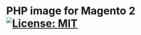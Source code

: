 # PHP image for Magento 2 [![License: MIT](https://img.shields.io/badge/License-MIT-blue.svg)](https://opensource.org/licenses/MIT)
